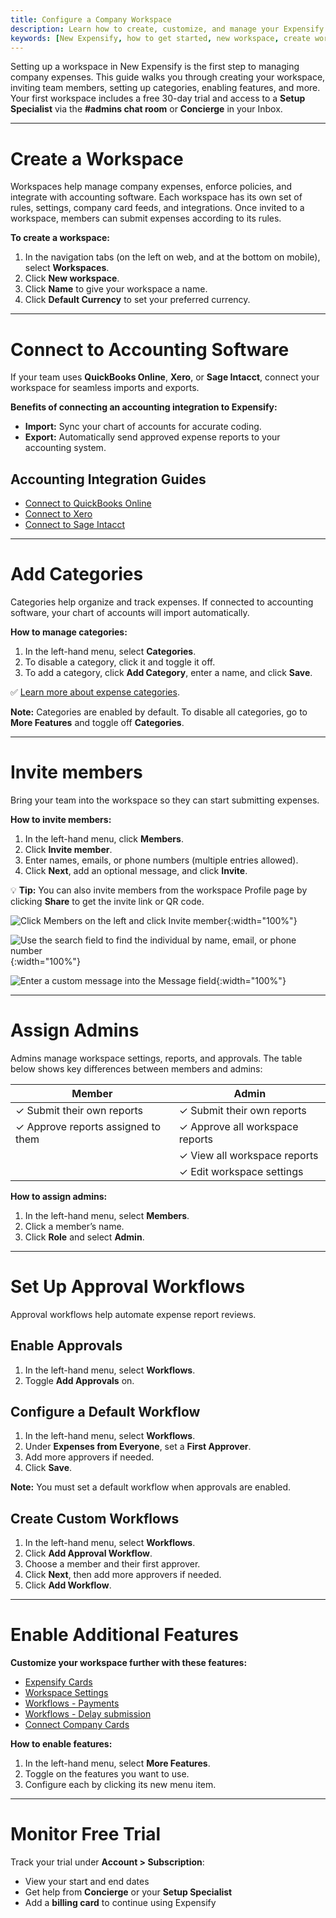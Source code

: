 ```yaml
---
title: Configure a Company Workspace
description: Learn how to create, customize, and manage your Expensify workspace to start tracking company expenses.
keywords: [New Expensify, how to get started, new workspace, create workspace, add members, approval workflows, connect accounting software]
---
```



Setting up a workspace in New Expensify is the first step to managing company expenses. This guide walks you through creating your workspace, inviting team members, setting up categories, enabling features, and more. Your first workspace includes a free 30-day trial and access to a **Setup Specialist** via the **#admins chat room** or **Concierge** in your Inbox.

---

# Create a Workspace

Workspaces help manage company expenses, enforce policies, and integrate with accounting software. Each workspace has its own set of rules, settings, company card feeds, and integrations. Once invited to a workspace, members can submit expenses according to its rules.

**To create a workspace:**
1. In the navigation tabs (on the left on web, and at the bottom on mobile), select **Workspaces**.
2. Click **New workspace**.
3. Click **Name** to give your workspace a name.
4. Click **Default Currency** to set your preferred currency.

---

# Connect to Accounting Software

If your team uses **QuickBooks Online**, **Xero**, or **Sage Intacct**, connect your workspace for seamless imports and exports.

**Benefits of connecting an accounting integration to Expensify:**
- **Import:** Sync your chart of accounts for accurate coding.
- **Export:** Automatically send approved expense reports to your accounting system.

## Accounting Integration Guides
- [Connect to QuickBooks Online](https://help.expensify.com/articles/new-expensify/connections/quickbooks-online/Connect-to-QuickBooks-Online)
- [Connect to Xero](https://help.expensify.com/articles/new-expensify/connections/xero/Connect-to-Xero)
- [Connect to Sage Intacct](https://help.expensify.com/articles/new-expensify/connections/sage-intacct/Connect-to-Sage-Intacct)

---

# Add Categories

Categories help organize and track expenses. If connected to accounting software, your chart of accounts will import automatically.

**How to manage categories:**
1. In the left-hand menu, select **Categories**.
2. To disable a category, click it and toggle it off.
3. To add a category, click **Add Category**, enter a name, and click **Save**.

✅ [Learn more about expense categories](https://help.expensify.com/articles/new-expensify/workspaces/Create-expense-categories).

**Note:** Categories are enabled by default. To disable all categories, go to **More Features** and toggle off **Categories**.

---

# Invite members

Bring your team into the workspace so they can start submitting expenses.


**How to invite members:**
1. In the left-hand menu, click **Members**.
2. Click **Invite member**.
3. Enter names, emails, or phone numbers (multiple entries allowed).
4. Click **Next**, add an optional message, and click **Invite**.

💡 **Tip:** You can also invite members from the workspace Profile page by clicking **Share** to get the invite link or QR code.

![Click Members on the left and click Invite member]({{site.url}}/assets/images/ExpensifyHelp_InviteMembers_1.png){:width="100%"}

![Use the search field to find the individual by name, email, or phone number]({{site.url}}/assets/images/ExpensifyHelp_InviteMembers_2.png){:width="100%"}

![Enter a custom message into the Message field]({{site.url}}/assets/images/ExpensifyHelp_InviteMembers_3.png){:width="100%"}

---

# Assign Admins

Admins manage workspace settings, reports, and approvals. The table below shows key differences between members and admins:


| Member                          | Admin                             |
| ------------------------------ | ---------------------------------- |
| ✓ Submit their own reports     | ✓ Submit their own reports         |
| ✓ Approve reports assigned to them | ✓ Approve all workspace reports    |
|                                | ✓ View all workspace reports       |
|                                | ✓ Edit workspace settings          |

**How to assign admins:**
1. In the left-hand menu, select **Members**.
2. Click a member’s name.
3. Click **Role** and select **Admin**.

---

# Set Up Approval Workflows

Approval workflows help automate expense report reviews.

## Enable Approvals
1. In the left-hand menu, select **Workflows**.
2. Toggle **Add Approvals** on.

## Configure a Default Workflow
1. In the left-hand menu, select **Workflows**.
2. Under **Expenses from Everyone**, set a **First Approver**.
3. Add more approvers if needed.
4. Click **Save**.

**Note:** You must set a default workflow when approvals are enabled.

## Create Custom Workflows
1. In the left-hand menu, select **Workflows**.
2. Click **Add Approval Workflow**.
3. Choose a member and their first approver.
4. Click **Next**, then add more approvers if needed.
5. Click **Add Workflow**.

---

# Enable Additional Features

**Customize your workspace further with these features:**

- [Expensify Cards](https://help.expensify.com/new-expensify/hubs/expensify-card/)
- [Workspace Settings](https://help.expensify.com/new-expensify/hubs/workspaces/)
- [Workflows - Payments](https://help.expensify.com/articles/new-expensify/expenses-and-payments/Connect-a-Business-Bank-Account)
- [Workflows - Delay submission](https://help.expensify.com/articles/new-expensify/workspaces/Set-up-workflows#select-workflows)
- [Connect Company Cards](https://help.expensify.com/new-expensify/hubs/connect-credit-cards/)

**How to enable features:**
1. In the left-hand menu, select **More Features**.
2. Toggle on the features you want to use.
3. Configure each by clicking its new menu item.

---

# Monitor Free Trial

Track your trial under **Account > Subscription**:
- View your start and end dates
- Get help from **Concierge** or your **Setup Specialist**
- Add a **billing card** to continue using Expensify
 
